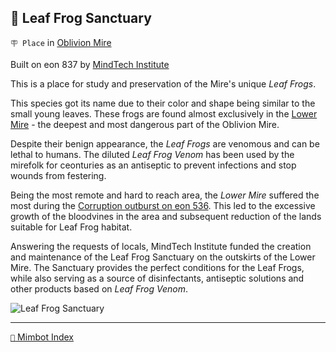 ## 🐸 Leaf Frog Sanctuary

`🪧 Place` in [Oblivion Mire](<https://zeithalt.github.io/r/oblivion_mire.html>)

Built on eon 837 by [MindTech Institute](<https://zeithalt.github.io/r/mindtech_institute.html>)

This is a place for study and preservation of the Mire's unique *Leaf Frogs*. 

This species got its name due to their color and shape being similar to the small young leaves. These frogs are found almost exclusively in the [Lower Mire](<https://zeithalt.github.io/r/lower_mire_area.html>) - the deepest and most dangerous part of the Oblivion Mire.

Despite their benign appearance, the *Leaf Frogs* are venomous and can be lethal to humans. The diluted *Leaf Frog Venom* has been used by the mirefolk for ceonturies as an antiseptic to prevent infections and stop wounds from festering.

Being the most remote and hard to reach area, the *Lower Mire* suffered the most during the [Corruption outburst on eon 536](<https://zeithalt.github.io/t/#eon0536>). This led to the excessive growth of the bloodvines in the area and subsequent reduction of the lands suitable for Leaf Frog habitat.

Answering the requests of locals, MindTech Institute funded the creation and maintenance of the Leaf Frog Sanctuary on the outskirts of the Lower Mire. The Sanctuary provides the perfect conditions for the Leaf Frogs, while also serving as a source of disinfectants, antiseptic solutions and other products based on *Leaf Frog Venom*.

![Leaf Frog Sanctuary](https://zeithalt.github.io/r/i/leaf_frog_sanctuary.png)

-----
[`📑` Mimbot Index](<https://zeithalt.github.io/r/#68e0>)
<!---
keywords: mt, bloodvines, oblivion mire
aliases: 
-->